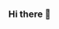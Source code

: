 ### Hi there 👋

<!--
**SaiDaiwikV/SaiDaiwikV** is a ✨ _special_ ✨ repository because its `README.md` (this file) appears on your GitHub profile.

Here are some ideas to get you started:

- 🔭 I’m currently working on C/C++
- 🌱 I’m currently learning Python
- 👯 I’m looking to collaborate on Tor
- 🤔 I’m looking for help with Each-Other
- 💬 Ask me Computer about Anything
